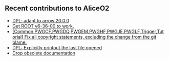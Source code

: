 ## Recent contributions to AliceO2
- [DPL: adapt to arrow 20.0.0](https://github.com/AliceO2Group/AliceO2/pull/14332)
- [Get ROOT v6-36-00 to work.](https://github.com/AliceO2Group/AliceO2/pull/14331)
- [[Common,PWGCF,PWGDQ,PWGEM,PWGHF,PWGJE,PWGLF,Trigger,Tutorial] Fix all copyright statements, excluding the change from the git blame.](https://github.com/AliceO2Group/O2Physics/pull/11319)
- [DPL: Explicitly printout the last file opened](https://github.com/AliceO2Group/AliceO2/pull/14318)
- [Drop obsolete documentation](https://github.com/AliceO2Group/AliceO2/pull/14309)

